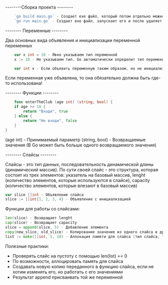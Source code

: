 --------Сборка проекта --------

``` Go
    `go build main.go` - Создает exe файл, который потом отдельно можно запустить `./main.go`
    `go run main.go` - Создает exe файл, запускает его и после удаляет
```


-------- Переменные --------

Два основных вида объявления и инициализации переменной переменных 

``` go
    var x int = 10 - Явно указываем тип переменной
    x := 10 - Не указываем тип, Go автоматически определит тип переменной
```

``` go
    var int x - Если объявить переменную таким образом, но не инициализировать ее, то ей присвоиться значение по умолчанию (для int - 0, для string - "")
``` 

Если переменная уже объявлена, то она обязательно должна быть где-то использована!


-------- Функции --------

``` go
    func enterTheClub (age int) (string, bool) {
	if age >= 18 {
		return "Входи", true
	} else {
		return "Не входи", false
	}
}
```
(age int) - Принимаемый параметр
(string, bool) - Возвращаемые значения (В Go может быть больше одного возвращаемого значения) 


-------- Слайсы --------

Слайсы - это тип данных, последовательность динамической длины (динамический массив). По сути своей слайс - это структура, которая состоит из трех элементов:
указатель на базовый массив, lenght (количество элементов, которые используются в слайсе), capacity (количество элементов, которые влезают в базовый массив)


``` go
var slice []int - Объявление слайса 
slice := []int{1, 2, 3, 4} - Объявление с инициализацией 
```

Функции для работы со слайсами:

``` go
len(slice) - Возвращает lenght
cap(slice) - Возвращает capacity
slice = append(slice, 5) - Добавление элемента
copy(new_slice, old_slice) - Копирование значение из одного слайса в другой 
list := make([]int, 5, 10) - Аллокация памяти для слайса (тип слайса, lenght, capacity)

```

Полезные практики:

- Проверять слайс на пустоту с помощью len(list) == 0
- По возможности, аллоцировать память для слайса 
- Создавать новую копию переданного в функцию слайса, если не хотим изменять его, но работать с его значениями
- Результат append присваивать той же переменной
